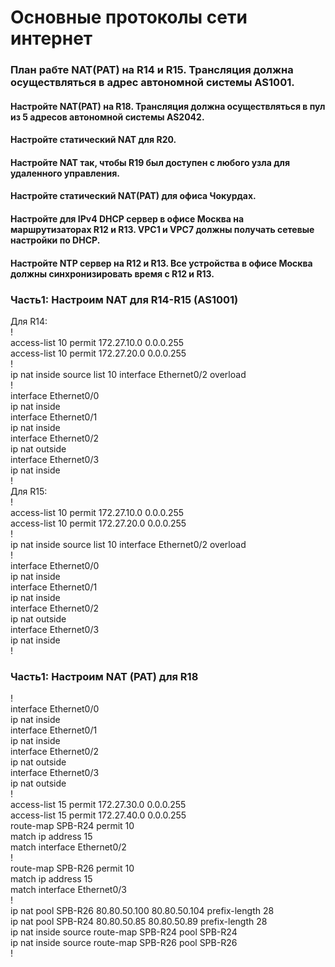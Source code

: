 # Основные протоколы сети интернет  

### План рабте NAT(PAT) на R14 и R15. Трансляция должна осуществляться в адрес автономной системы AS1001.  
#### Настройте NAT(PAT) на R18. Трансляция должна осуществляться в пул из 5 адресов автономной системы AS2042.  
#### Настройте статический NAT для R20.  
#### Настройте NAT так, чтобы R19 был доступен с любого узла для удаленного управления.  
#### Настройте статический NAT(PAT) для офиса Чокурдах.  
#### Настройте для IPv4 DHCP сервер в офисе Москва на маршрутизаторах R12 и R13. VPC1 и VPC7 должны получать сетевые настройки по DHCP.  
#### Настройте NTP сервер на R12 и R13. Все устройства в офисе Москва должны синхронизировать время с R12 и R13.  

### Часть1: Настроим NAT для R14-R15 (AS1001)  
Для R14:  
!  
access-list 10 permit 172.27.10.0 0.0.0.255  
access-list 10 permit 172.27.20.0 0.0.0.255  
!  
ip nat inside source list 10 interface Ethernet0/2 overload  
!  
interface Ethernet0/0  
  ip nat inside  
interface Ethernet0/1  
  ip nat inside  
interface Ethernet0/2  
 ip nat outside  
interface Ethernet0/3  
  ip nat inside  
!  
Для R15:  
!  
access-list 10 permit 172.27.10.0 0.0.0.255  
access-list 10 permit 172.27.20.0 0.0.0.255  
!  
ip nat inside source list 10 interface Ethernet0/2 overload  
!  
interface Ethernet0/0  
  ip nat inside  
interface Ethernet0/1  
  ip nat inside  
interface Ethernet0/2  
 ip nat outside  
interface Ethernet0/3  
  ip nat inside  
!  
### Часть1: Настроим NAT (PAT) для R18  
!  
interface Ethernet0/0  
 ip nat inside  
interface Ethernet0/1  
 ip nat inside  
interface Ethernet0/2  
 ip nat outside  
interface Ethernet0/3  
 ip nat outside  
!  
access-list 15 permit 172.27.30.0 0.0.0.255  
access-list 15 permit 172.27.40.0 0.0.0.255  
route-map SPB-R24 permit 10  
 match ip address 15  
 match interface Ethernet0/2  
!  
route-map SPB-R26 permit 10  
 match ip address 15  
 match interface Ethernet0/3  
!  
ip nat pool SPB-R26 80.80.50.100 80.80.50.104 prefix-length 28  
ip nat pool SPB-R24 80.80.50.85 80.80.50.89 prefix-length 28  
ip nat inside source route-map SPB-R24 pool SPB-R24  
ip nat inside source route-map SPB-R26 pool SPB-R26  
!  

